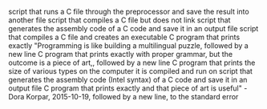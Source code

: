 script that runs a C file through the preprocessor and save the result into another file
script that compiles a C file but does not link
script that generates the assembly code of a C code and save it in an output file
script that compiles a C file and creates an executable
C program that prints exactly "Programming is like building a multilingual puzzle, followed by a new line
C program that prints exactly with proper grammar, but the outcome is a piece of art,, followed by a new line
C program that prints the size of various types on the computer it is compiled and run on
script that generates the assembly code (Intel syntax) of a C code and save it in an output file
C program that prints exactly and that piece of art is useful" - Dora Korpar, 2015-10-19, followed by a new line, to the standard error
